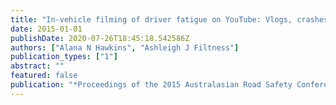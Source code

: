 ```yaml
---
title: "In-vehicle filming of driver fatigue on YouTube: Vlogs, crashes and bad advice"
date: 2015-01-01
publishDate: 2020-07-26T18:45:18.542586Z
authors: ["Alana N Hawkins", "Ashleigh J Filtness"]
publication_types: ["1"]
abstract: ""
featured: false
publication: "*Proceedings of the 2015 Australasian Road Safety Conference*"
---
```


